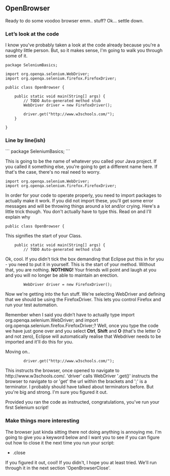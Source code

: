 <h2>OpenBrowser</h2>
<p>Ready to do some voodoo browser emm.. stuff? Ok... settle down.</p>
<h3>Let’s look at the code</h3>
<p>I know you've probably taken a look at the code already because you're a naughty little person. But, so it makes sense, I'm going to walk you through some of it.</p>

```
package SeleniumBasics;

import org.openqa.selenium.WebDriver;
import org.openqa.selenium.firefox.FirefoxDriver;

public class OpenBrowser {

    public static void main(String[] args) {
        // TODO Auto-generated method stub
        WebDriver driver = new FirefoxDriver();
        
        driver.get("http://www.w3schools.com/");
    }

}

```

<h3>Line by line(ish)</h3>
```
package SeleniumBasics;
```
<p>This is going to be the name of whatever you called your Java project. If you called it something else, you're going to get a different name here. If that's the case, there's no real need to worry.</p>

```
import org.openqa.selenium.WebDriver;
import org.openqa.selenium.firefox.FirefoxDriver;
```

<p>In order for your code to operate properly, you need to import packages to actually make it work. If you did not import these, you'll get some error messages and will be throwing things around a lot and/or crying. Here's a little trick though. You don't actually have to type this. Read on and I'll explain why</p>

```
public class OpenBrowser {
```
<p>This signifies the start of your Class.</p>

```
    public static void main(String[] args) {
        // TODO Auto-generated method stub
```
<p>Ok, cool. If you didn't tick the box demanding that Eclipse put this in for you - you need to put it in yourself. This is the start of your method. Without that, you are nothing. <b>NOTHING!</b> Your friends will point and laugh at you and you will no longer be able to maintain an erection.</p>

```
        WebDriver driver = new FirefoxDriver();
```
<p>Now we're getting into the fun stuff. We're selecting WebDriver and defining that we should be using the FirefoxDriver. This lets you control Firefox and run your test automation.</p>
<p>Remember when I said you didn’t have to actually type import org.openqa.selenium.WebDriver; and import org.openqa.selenium.firefox.FirefoxDriver;? Well, once you type the code we have just gone over and you select <b>Ctrl</b>, <b>Shift</b> and <b>O</b> (that's the letter O and not zero), Eclipse will automatically realise that Webdriver needs to be imported and it'll do this for you.</p>
<p>Moving on..</p>

```
        driver.get("http://www.w3schools.com/");
```

<p>This instructs the browser, once opened to navigate to http://www.w3schools.com/. 'driver' calls WebDriver '.get()' instructs the browser to navigate to or 'get' the url within the brackets and ';' is a terminator. I probably should have talked about terminators before. But you're big and strong. I'm sure you figured it out.</p>

<p>Provided you ran the code as instructed, congratulations, you've run your first Selenium script!</p>

<h3>Make things more interesting</h3>

<p>The browser just kinda sitting there not doing anything is annoying me. I'm going to give you a keyword below and I want you to see if you can figure out how to close it the next time you run your script:</p>

<ul><li>.close</li></ul>

<p>If you figured it out, cool! If you didn't, I hope you at least tried. We'll run through it in the next section 'OpenBrowserClose'.</p>



